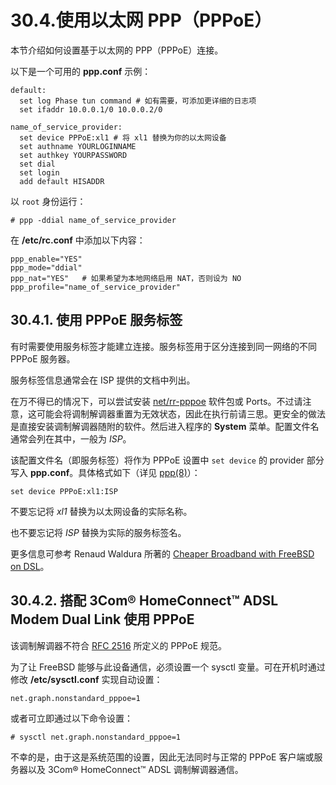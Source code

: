 # 30.4.使用以太网 PPP（PPPoE）

本节介绍如何设置基于以太网的 PPP（PPPoE）连接。

以下是一个可用的 **ppp.conf** 示例：

```
default:
  set log Phase tun command # 如有需要，可添加更详细的日志项
  set ifaddr 10.0.0.1/0 10.0.0.2/0

name_of_service_provider:
  set device PPPoE:xl1 # 将 xl1 替换为你的以太网设备
  set authname YOURLOGINNAME
  set authkey YOURPASSWORD
  set dial
  set login
  add default HISADDR
```

以 `root` 身份运行：

```
# ppp -ddial name_of_service_provider
```

在 **/etc/rc.conf** 中添加以下内容：

```
ppp_enable="YES"
ppp_mode="ddial"
ppp_nat="YES"	# 如果希望为本地网络启用 NAT，否则设为 NO
ppp_profile="name_of_service_provider"
```

## 30.4.1. 使用 PPPoE 服务标签

有时需要使用服务标签才能建立连接。服务标签用于区分连接到同一网络的不同 PPPoE 服务器。

服务标签信息通常会在 ISP 提供的文档中列出。

在万不得已的情况下，可以尝试安装 [net/rr-pppoe](https://cgit.freebsd.org/ports/tree/net/rr-pppoe/) 软件包或 Ports。不过请注意，这可能会将调制解调器重置为无效状态，因此在执行前请三思。更安全的做法是直接安装调制解调器随附的软件。然后进入程序的 **System** 菜单。配置文件名通常会列在其中，一般为 *ISP*。

该配置文件名（即服务标签）将作为 PPPoE 设置中 `set device` 的 provider 部分写入 **ppp.conf**。具体格式如下（详见 [ppp(8)](https://man.freebsd.org/cgi/man.cgi?query=ppp&sektion=8&format=html)）：

```
set device PPPoE:xl1:ISP
```

不要忘记将 *xl1* 替换为以太网设备的实际名称。

也不要忘记将 *ISP* 替换为实际的服务标签名。

更多信息可参考 Renaud Waldura 所著的 [Cheaper Broadband with FreeBSD on DSL](http://renaud.waldura.com/doc/freebsd/pppoe/)。

## 30.4.2. 搭配 3Com® HomeConnect™ ADSL Modem Dual Link 使用 PPPoE

该调制解调器不符合 [RFC 2516](http://www.faqs.org/rfcs/rfc2516.html) 所定义的 PPPoE 规范。

为了让 FreeBSD 能够与此设备通信，必须设置一个 sysctl 变量。可在开机时通过修改 **/etc/sysctl.conf** 实现自动设置：

```
net.graph.nonstandard_pppoe=1
```

或者可立即通过以下命令设置：

```
# sysctl net.graph.nonstandard_pppoe=1
```

不幸的是，由于这是系统范围的设置，因此无法同时与正常的 PPPoE 客户端或服务器以及 3Com® HomeConnect™ ADSL 调制解调器通信。
